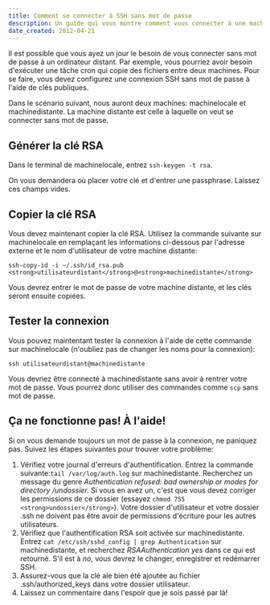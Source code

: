 ```yaml
---
title: Comment se connecter à SSH sans mot de passe
description: Un guide qui vous montre comment vous connecter à une machine SSH distante sans mot de passe. Utile pour les tâches planifiées avec cron.
date_created: 2012-04-21
---
```


Il est possible que vous ayez un jour le besoin de vous connecter sans mot de passe à un ordinateur distant. Par exemple, vous pourriez avoir besoin d'exécuter une tâche cron qui copie des fichiers entre deux machines. Pour se faire, vous devez configurez une connexion SSH sans mot de passe à l'aide de clés publiques.

Dans le scénario suivant, nous auront deux machines: machinelocale et machinedistante. La machine distante est celle à laquelle on veut se connecter sans mot de passe.

## Générer la clé RSA

Dans le terminal de machinelocale, entrez `ssh-keygen -t rsa`.

On vous demandera où placer votre clé et d'entrer une passphrase. Laissez ces champs vides.

## Copier la clé RSA

Vous devez maintenant copier la clé RSA. Utilisez la commande suivante sur machinelocale en remplaçant les informations ci-dessous par l'adresse externe et le nom d'utilisateur de votre machine distante:

`ssh-copy-id -i ~/.ssh/id_rsa.pub <strong>utilisateurdistant</strong>@<strong>machinedistante</strong>`

Vous devrez entrer le mot de passe de votre machine distante, et les clés seront ensuite copiées.

## Tester la connexion

Vous pouvez maintentant tester la connexion à l'aide de cette commande sur machinelocale (n'oubliez pas de changer les noms pour la connexion):

`ssh utilisateurdistant@machinedistante`

Vous devriez être connecté à machinedistante sans avoir à rentrer votre mot de passe. Vous pourrez donc utiliser des commandes comme `scp` sans mot de passe.

## Ça ne fonctionne pas! À l'aide!

Si on vous demande toujours un mot de passe à la connexion, ne paniquez pas. Suivez les étapes suivantes pour trouver votre problème:

1. Vérifiez votre journal d'erreurs d'authentification. Entrez la commande suivante:`tail /var/log/auth.log` sur machinedistante. Recherchez un message du genre *Authentication refused: bad ownership or modes for directory /undossier.* Si vous en avez un, c'est que vous devez corriger les permissions de ce dossier (essayez `chmod 755 <strong>undossier</strong>`). Votre dossier d'utilisateur et votre dossier .ssh ne doivent pas être avoir de permissions d'écriture pour les autres utilisateurs.
2. Vérifiez que l'authentification RSA soit activée sur machinedistante. Entrez `cat /etc/ssh/sshd_config | grep Authentication` sur machinedistante, et recherchez *RSAAuthentication yes* dans ce qui est retourné. S'il est à *no,* vous devrez le changer, enregistrer et redémarrer SSH.
3. Assurez-vous que la clé aie bien été ajoutée au fichier .ssh/authorized_keys dans votre dossier utilisateur.
4. Laissez un commentaire dans l'espoir que je sois passé par là!

